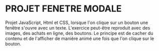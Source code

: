# PROJET FENETRE MODALE

Projet JavaScript, Html et CSS, lorsque l'on clique sur un bouton une fenêtre s'ouvre avec un texte. L'exercice peut-être reproduit avec des images, des achats en ligne, des boutons. Le principe est de cacher du contenu et de l'afficher de manière animé une fois que l'on clique sur le bouton.